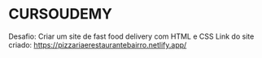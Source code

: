 # CURSOUDEMY
Desafio: Criar um site de fast food delivery com HTML e CSS
Link do site criado: https://pizzariaerestaurantebairro.netlify.app/
